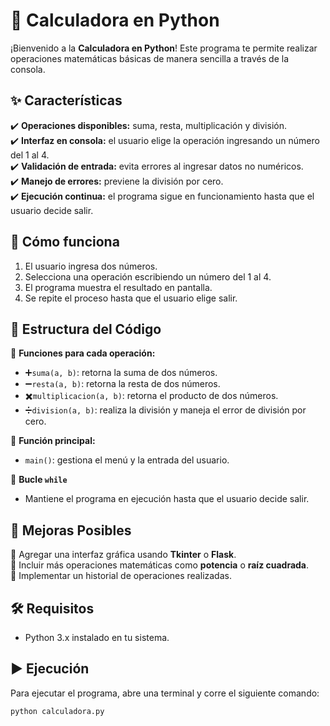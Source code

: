

# 🧮 Calculadora en Python  

¡Bienvenido a la **Calculadora en Python**! Este programa te permite realizar operaciones matemáticas básicas de manera sencilla a través de la consola.  

## ✨ Características  

✔️ **Operaciones disponibles:** suma, resta, multiplicación y división.  
✔️ **Interfaz en consola:** el usuario elige la operación ingresando un número del 1 al 4.  
✔️ **Validación de entrada:** evita errores al ingresar datos no numéricos.  
✔️ **Manejo de errores:** previene la división por cero.  
✔️ **Ejecución continua:** el programa sigue en funcionamiento hasta que el usuario decide salir.  

## 📌 Cómo funciona  

1. El usuario ingresa dos números.  
2. Selecciona una operación escribiendo un número del 1 al 4.  
3. El programa muestra el resultado en pantalla.  
4. Se repite el proceso hasta que el usuario elige salir.  

## 📂 Estructura del Código  

🔹 **Funciones para cada operación:**  
   - ➕`suma(a, b)`: retorna la suma de dos números.  
   - ➖`resta(a, b)`: retorna la resta de dos números.  
   - ✖️`multiplicacion(a, b)`: retorna el producto de dos números.  
   - ➗`division(a, b)`: realiza la división y maneja el error de división por cero.  

🔹 **Función principal:**  
   - `main()`: gestiona el menú y la entrada del usuario.  

🔹 **Bucle `while`**  
   - Mantiene el programa en ejecución hasta que el usuario decide salir.  

## 🚀 Mejoras Posibles  

🔹 Agregar una interfaz gráfica usando **Tkinter** o **Flask**.  
🔹 Incluir más operaciones matemáticas como **potencia** o **raíz cuadrada**.  
🔹 Implementar un historial de operaciones realizadas.  

## 🛠 Requisitos  

- Python 3.x instalado en tu sistema.  

## ▶️ Ejecución  

Para ejecutar el programa, abre una terminal y corre el siguiente comando:  

```sh
python calculadora.py
```
